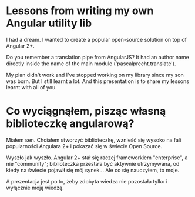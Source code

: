 # Lessons from writing my own Angular utility lib

I had a dream. I wanted to create a popular open-source solution on top of Angular 2+. 

Do you remember a translation pipe from AngularJS? It had an author name directly inside the name of the main module ('pascalprecht.translate'). 

My plan didn't work and I've stopped working on my library since my son was born. But I still learnt a lot. And this presentation is to share my lessons learnt with all of you.

# Co wyciągnąłem, pisząc własną biblioteczkę angularową?

Miałem sen. Chciałem stworzyć biblioteczkę, wznieść się wysoko na fali popularności Angulara 2+ i pokazać się w świecie Open Source.

Wyszło jak wyszło. Angular 2+ stał się raczej frameworkiem "enterprise", a nie "community"; biblioteczka przestała być aktywnie utrzymywana, od kiedy na świecie pojawił się mój synek... Ale co się nauczyłem, to moje.

A prezentacja jest po to, żeby zdobyta wiedza nie pozostała tylko i wyłącznie moją wiedzą.

